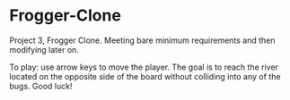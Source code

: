 # Frogger-Clone
Project 3, Frogger Clone. Meeting bare minimum requirements and then modifying later on.

To play: use arrow keys to move the player. The goal is to reach the river located on the opposite side of the board without colliding into any of the bugs. Good luck!
